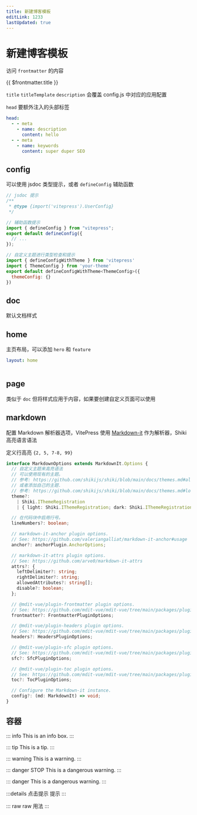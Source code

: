 ```yaml
---
title: 新建博客模板
editLink: 1233
lastUpdated: true
---
```


# 新建博客模板

访问 `frontmatter` 的内容

{{ $frontmatter.title }}

`title` `titleTemplate` `description` 会覆盖 config.js 中对应的应用配置

`head` 要额外注入的头部标签

```yaml
head:
  - - meta
    - name: description
      content: hello
  - - meta
    - name: keywords
      content: super duper SEO
```

## config

可以使用 jsdoc 类型提示，或者 `defineConfig` 辅助函数

```js
// jsdoc 提示
/**
 * @type {import('vitepress').UserConfig}
 */

// 辅助函数提示
import { defineConfig } from "vitepress";
export default defineConfig({
  // ...
});

// 自定义主题进行类型检查和提示
import { defineConfigWithTheme } from 'vitepress'
import { ThemeConfig } from 'your-theme'
export default defineConfigWithTheme<ThemeConfig>({
  themeConfig: {}
})
```

## doc

默认文档样式

## home

主页布局，可以添加 `hero` 和 `feature`

```yaml
layout: home
```

```yaml

```

## page

类似于 `doc` 但将样式应用于内容，如果要创建自定义页面可以使用

## markdown

配置 Markdown 解析器选项，VitePress 使用 [Markdown-it](http://www.baidu.com) 作为解析器，Shiki 高亮语言语法

定义行高亮 `{2, 5, 7-8, 99}`

```typescript
interface MarkdownOptions extends MarkdownIt.Options {
  // 自定义主题来高亮语法
  // 可以使用现有的主题。
  // 参考: https://github.com/shikijs/shiki/blob/main/docs/themes.md#all-themes
  // 或者添加自己的主题.
  // 参考: https://github.com/shikijs/shiki/blob/main/docs/themes.md#loading-theme
  theme?:
    | Shiki.IThemeRegistration
    | { light: Shiki.IThemeRegistration; dark: Shiki.IThemeRegistration };

  // 在代码块中启用行号。
  lineNumbers?: boolean;

  // markdown-it-anchor plugin options.
  // See: https://github.com/valeriangalliat/markdown-it-anchor#usage
  anchor?: anchorPlugin.AnchorOptions;

  // markdown-it-attrs plugin options.
  // See: https://github.com/arve0/markdown-it-attrs
  attrs?: {
    leftDelimiter?: string;
    rightDelimiter?: string;
    allowedAttributes?: string[];
    disable?: boolean;
  };

  // @mdit-vue/plugin-frontmatter plugin options.
  // See: https://github.com/mdit-vue/mdit-vue/tree/main/packages/plugin-frontmatter#options
  frontmatter?: FrontmatterPluginOptions;

  // @mdit-vue/plugin-headers plugin options.
  // See: https://github.com/mdit-vue/mdit-vue/tree/main/packages/plugin-headers#options
  headers?: HeadersPluginOptions;

  // @mdit-vue/plugin-sfc plugin options.
  // See: https://github.com/mdit-vue/mdit-vue/tree/main/packages/plugin-sfc#options
  sfc?: SfcPluginOptions;

  // @mdit-vue/plugin-toc plugin options.
  // See: https://github.com/mdit-vue/mdit-vue/tree/main/packages/plugin-toc#options
  toc?: TocPluginOptions;

  // Configure the Markdown-it instance.
  config?: (md: MarkdownIt) => void;
}
```

## 容器

::: info
This is an info box.
:::

::: tip
This is a tip.
:::

::: warning
This is a warning.
:::

::: danger STOP
This is a dangerous warning.
:::

::: danger
This is a dangerous warning.
:::

:::details 点击提示
提示
:::

::: raw
raw 用法
:::
